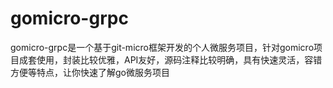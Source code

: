 # gomicro-grpc
gomicro-grpc是一个基于git-micro框架开发的个人微服务项目，针对gomicro项目成套使用，封装比较优雅，API友好，源码注释比较明确，具有快速灵活，容错方便等特点，让你快速了解go微服务项目
